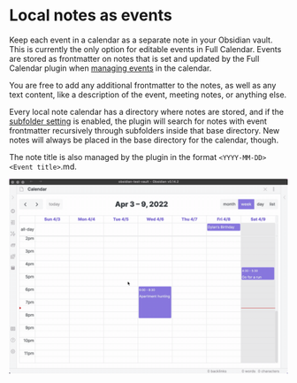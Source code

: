# Local notes as events

Keep each event in a calendar as a separate note in your Obsidian vault. This is currently the only option for editable events in Full Calendar. Events are stored as frontmatter on notes that is set and updated by the Full Calendar plugin when [managing events](../events/manage.md) in the calendar.

You are free to add any additional frontmatter to the notes, as well as any text content, like a description of the event, meeting notes, or anything else.

Every local note calendar has a directory where notes are stored, and if the [subfolder setting](../settings/subfolders.md) is enabled, the plugin will search for notes with event frontmatter recursively through subfolders inside that base directory. New notes will always be placed in the base directory for the calendar, though.

The note title is also managed by the plugin in the format `<YYYY-MM-DD> <Event title>`.md.

![Add calendar](../assets/add-calendar-source.gif)

